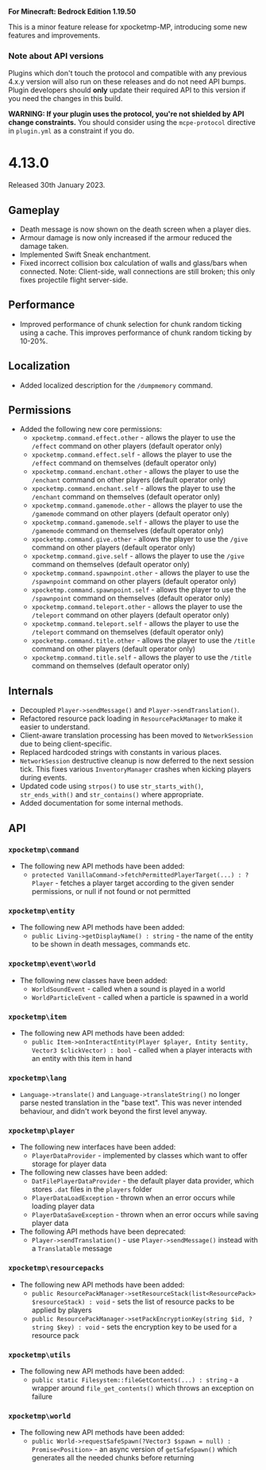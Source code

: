 **For Minecraft: Bedrock Edition 1.19.50**

This is a minor feature release for xpocketmp-MP, introducing some new features and improvements.

### Note about API versions
Plugins which don't touch the protocol and compatible with any previous 4.x.y version will also run on these releases and do not need API bumps.
Plugin developers should **only** update their required API to this version if you need the changes in this build.

**WARNING: If your plugin uses the protocol, you're not shielded by API change constraints.** You should consider using the `mcpe-protocol` directive in `plugin.yml` as a constraint if you do.

# 4.13.0
Released 30th January 2023.

## Gameplay
- Death message is now shown on the death screen when a player dies.
- Armour damage is now only increased if the armour reduced the damage taken.
- Implemented Swift Sneak enchantment.
- Fixed incorrect collision box calculation of walls and glass/bars when connected. Note: Client-side, wall connections are still broken; this only fixes projectile flight server-side.

## Performance
- Improved performance of chunk selection for chunk random ticking using a cache. This improves performance of chunk random ticking by 10-20%.

## Localization
- Added localized description for the `/dumpmemory` command.

## Permissions
- Added the following new core permissions:
  - `xpocketmp.command.effect.other` - allows the player to use the `/effect` command on other players (default operator only)
  - `xpocketmp.command.effect.self` - allows the player to use the `/effect` command on themselves (default operator only)
  - `xpocketmp.command.enchant.other` - allows the player to use the `/enchant` command on other players (default operator only)
  - `xpocketmp.command.enchant.self` - allows the player to use the `/enchant` command on themselves (default operator only)
  - `xpocketmp.command.gamemode.other` - allows the player to use the `/gamemode` command on other players (default operator only)
  - `xpocketmp.command.gamemode.self` - allows the player to use the `/gamemode` command on themselves (default operator only)
  - `xpocketmp.command.give.other` - allows the player to use the `/give` command on other players (default operator only)
  - `xpocketmp.command.give.self` - allows the player to use the `/give` command on themselves (default operator only)
  - `xpocketmp.command.spawnpoint.other` - allows the player to use the `/spawnpoint` command on other players (default operator only)
  - `xpocketmp.command.spawnpoint.self` - allows the player to use the `/spawnpoint` command on themselves (default operator only)
  - `xpocketmp.command.teleport.other` - allows the player to use the `/teleport` command on other players (default operator only)
  - `xpocketmp.command.teleport.self` - allows the player to use the `/teleport` command on themselves (default operator only)
  - `xpocketmp.command.title.other` - allows the player to use the `/title` command on other players (default operator only)
  - `xpocketmp.command.title.self` - allows the player to use the `/title` command on themselves (default operator only)

## Internals
- Decoupled `Player->sendMessage()` and `Player->sendTranslation()`.
- Refactored resource pack loading in `ResourcePackManager` to make it easier to understand.
- Client-aware translation processing has been moved to `NetworkSession` due to being client-specific.
- Replaced hardcoded strings with constants in various places.
- `NetworkSession` destructive cleanup is now deferred to the next session tick. This fixes various `InventoryManager` crashes when kicking players during events.
- Updated code using `strpos()` to use `str_starts_with()`, `str_ends_with()` and `str_contains()` where appropriate.
- Added documentation for some internal methods.

## API
### `xpocketmp\command`
- The following new API methods have been added:
  - `protected VanillaCommand->fetchPermittedPlayerTarget(...) : ?Player` - fetches a player target according to the given sender permissions, or null if not found or not permitted

### `xpocketmp\entity`
- The following new API methods have been added:
  - `public Living->getDisplayName() : string` - the name of the entity to be shown in death messages, commands etc.

### `xpocketmp\event\world`
- The following new classes have been added:
  - `WorldSoundEvent` - called when a sound is played in a world
  - `WorldParticleEvent` - called when a particle is spawned in a world

### `xpocketmp\item`
- The following new API methods have been added:
  - `public Item->onInteractEntity(Player $player, Entity $entity, Vector3 $clickVector) : bool` - called when a player interacts with an entity with this item in hand

### `xpocketmp\lang`
- `Language->translate()` and `Language->translateString()` no longer parse nested translation in the "base text". This was never intended behaviour, and didn't work beyond the first level anyway.

### `xpocketmp\player`
- The following new interfaces have been added:
  - `PlayerDataProvider` - implemented by classes which want to offer storage for player data
- The following new classes have been added:
  - `DatFilePlayerDataProvider` - the default player data provider, which stores `.dat` files in the `players` folder
  - `PlayerDataLoadException` - thrown when an error occurs while loading player data
  - `PlayerDataSaveException` - thrown when an error occurs while saving player data
- The following API methods have been deprecated:
  - `Player->sendTranslation()` - use `Player->sendMessage()` instead with a `Translatable` message

### `xpocketmp\resourcepacks`
- The following new API methods have been added:
  - `public ResourcePackManager->setResourceStack(list<ResourcePack> $resourceStack) : void` - sets the list of resource packs to be applied by players
  - `public ResourcePackManager->setPackEncryptionKey(string $id, ?string $key) : void` - sets the encryption key to be used for a resource pack

### `xpocketmp\utils`
- The following new API methods have been added:
  - `public static Filesystem::fileGetContents(...) : string` - a wrapper around `file_get_contents()` which throws an exception on failure

### `xpocketmp\world`
- The following new API methods have been added:
  - `public World->requestSafeSpawn(?Vector3 $spawn = null) : Promise<Position>` - an async version of `getSafeSpawn()` which generates all the needed chunks before returning